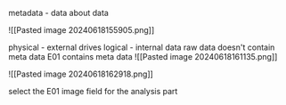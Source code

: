 metadata - data about data

![[Pasted image 20240618155905.png]]

physical - external drives
logical - internal data 
raw data doesn't contain meta data
E01 contains meta data 
![[Pasted image 20240618161135.png]]

![[Pasted image 20240618162918.png]]

select the E01 image field for the analysis part
